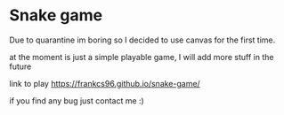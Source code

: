 # Snake game
Due to quarantine im boring so I decided to use canvas for the first time.

at the moment is just a simple playable game, I will add more stuff in the future

link to play https://frankcs96.github.io/snake-game/

if you find any bug just contact me :)
